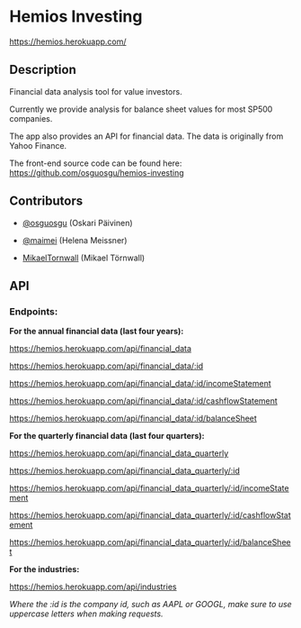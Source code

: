 # Hemios Investing

https://hemios.herokuapp.com/

## Description

Financial data analysis tool for value investors.

Currently we provide analysis for balance sheet values for most SP500 companies.

The app also provides an API for financial data. The data is originally from Yahoo Finance.

The front-end source code can be found here: https://github.com/osguosgu/hemios-investing

## Contributors
* [@osguosgu](https://github.com/osguosgu) (Oskari Päivinen)

* [@maimei](https://github.com/maimei) (Helena Meissner)

* [MikaelTornwall](https://github.com/MikaelTornwall) (Mikael Törnwall)

## API

### Endpoints:

__For the annual financial data (last four years):__

https://hemios.herokuapp.com/api/financial_data

https://hemios.herokuapp.com/api/financial_data/:id

https://hemios.herokuapp.com/api/financial_data/:id/incomeStatement

https://hemios.herokuapp.com/api/financial_data/:id/cashflowStatement

https://hemios.herokuapp.com/api/financial_data/:id/balanceSheet

__For the quarterly financial data (last four quarters):__

https://hemios.herokuapp.com/api/financial_data_quarterly

https://hemios.herokuapp.com/api/financial_data_quarterly/:id

https://hemios.herokuapp.com/api/financial_data_quarterly/:id/incomeStatement

https://hemios.herokuapp.com/api/financial_data_quarterly/:id/cashflowStatement

https://hemios.herokuapp.com/api/financial_data_quarterly/:id/balanceSheet

__For the industries:__

https://hemios.herokuapp.com/api/industries

_Where the :id is the company id, such as AAPL or GOOGL, make sure to use uppercase letters when making requests._
